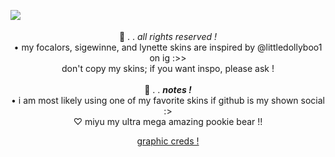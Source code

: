 <p align="center"> <img align="left" src="https://64.media.tumblr.com/a9f5ad78cca5e929ed83261719426271/b52c7aa9b9bd7426-ba/s400x600/3a3cfeb5c2b46f1f08922f9c6519e275206f2d71.gifv">
<br/>
<br/>
  🍒 . . <i> all rights reserved ! </i> </b> <br>
• my focalors, sigewinne, and lynette skins are inspired by @littledollyboo1 on ig :>> <br>
don't copy my skins; if you want inspo, please ask ! <br>
  <br>
 🍄 . . <b> <i> notes ! </i> </b> <br>
• i am most likely using one of my favorite skins if github is my shown social :> <br>
  ♡ miyu my ultra mega amazing pookie bear !! 
<br/>
<p align="center"> <a href="https://www.tumblr.com/lavendergalactic/743076352240107520/yantao-rentry-graphics"> graphic creds ! </a> </p>
